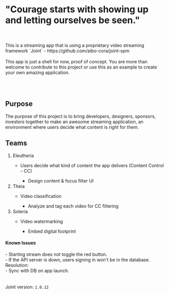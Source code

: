 # "Courage starts with showing up and letting ourselves be seen."
<br>
<br>
    This is a streaming app that is using a proprietary video streaming framework `Joint` - https://github.com/aibo-cora/joint-spm
<br>
<br>
This app is just a shell for now, proof of concept. You are more than welcome to contribute to this project or use this as an example to create your own amazing application.

<br><br>
<h2> Purpose </h2>
The purpose of this project is to bring developers, designers, sponsors, investors together to make an awesome streaming application, an environment where users decide what content is right for them.

<h2> Teams </h2>
<ol>  
 <li> Eleutheria </li>
    <ul> 
        <li> Users decide what kind of content the app delivers (Content Control - CC) </li>
            <ul>
                <li> Design content & focus filter UI </li>
            </ul>
    </ul>
 <li> Theia </li> 
    <ul> 
        <li> Video classification </li>
            <ul>
                <li> Analyze and tag each video for CC filtering </li>
            </ul>
    </ul> 
 <li> Soteria </li> 
    <ul> 
        <li> Video watermarking </li>
            <ul>
                <li> Embed digital footprint </li>
            </ul>
    </ul> 
</ol>  

<h4> Known Issues </h4>
- Starting stream does not toggle the red button.<br>
- If the API server is down, users signing in won't be in the database.<br>
    Resolution:<br>
        - Sync with DB on app launch.<br>
<br><br>
Joint version: <code>1.0.12</code>
